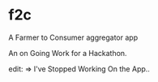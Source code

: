 # f2c

A Farmer to Consumer aggregator app

An on Going Work for a Hackathon.

edit: => I've Stopped Working On the App..
